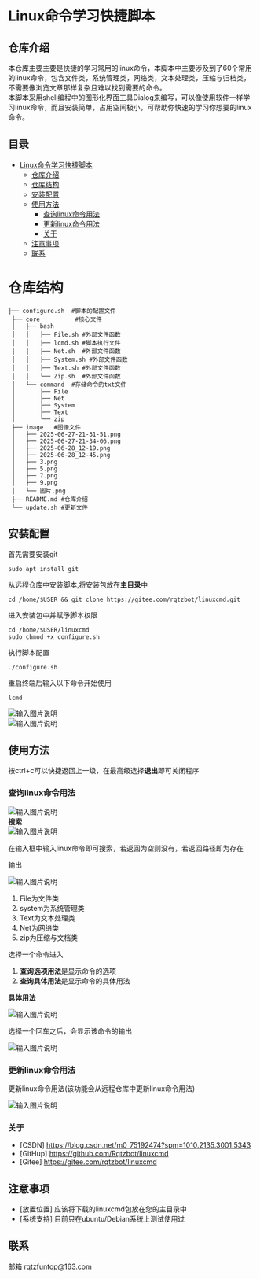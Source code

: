 # Linux命令学习快捷脚本
## 仓库介绍
本仓库主要主要是快捷的学习常用的linux命令，本脚本中主要涉及到了60个常用的linux命令，包含文件类，系统管理类，网络类，文本处理类，压缩与归档类，不需要像浏览文章那样复杂且难以找到需要的命令。  
本脚本采用shell编程中的图形化界面工具Dialog来编写，可以像使用软件一样学习linux命令，而且安装简单，占用空间极小，可帮助你快速的学习你想要的linux命令。
## 目录
- [Linux命令学习快捷脚本](#linux命令学习快捷脚本)
  - [仓库介绍](#仓库介绍)
  - [仓库结构](#仓库结构)
  - [安装配置](#安装配置)
  - [使用方法](#使用方法)
    - [查询linux命令用法](#查询linux命令用法)
    - [更新linux命令用法](#更新linux命令用法)
    - [关于](#关于)
  - [注意事项](#注意事项)
  - [联系](#联系)
# 仓库结构
```
├── configure.sh  #脚本的配置文件
 ├── core          #核心文件
 │   ├── bash      
 │   │   ├── File.sh #外部文件函数
 │   │   ├── lcmd.sh #脚本执行文件
 │   │   ├── Net.sh  #外部文件函数
 │   │   ├── System.sh #外部文件函数
 │   │   ├── Text.sh #外部文件函数
 │   │   └── Zip.sh  #外部文件函数
 │   └── command  #存储命令的txt文件
 │       ├── File
 │       ├── Net
 │       ├── System
 │       ├── Text
 │       └── zip
 ├── image   #图像文件
 │   ├── 2025-06-27-21-31-51.png
 │   ├── 2025-06-27-21-34-06.png
 │   ├── 2025-06-28_12-19.png
 │   ├── 2025-06-28_12-45.png
 │   ├── 3.png
 │   ├── 5.png
 │   ├── 7.png
 │   ├── 9.png
 │   └── 图片.png
 ├── README.md #仓库介绍
 └── update.sh #更新文件
```
## 安装配置
首先需要安装git
```shell
sudo apt install git
```
从远程仓库中安装脚本,将安装包放在**主目录**中
```shell
cd /home/$USER && git clone https://gitee.com/rqtzbot/linuxcmd.git
```
进入安装包中并赋予脚本权限
```shell
cd /home/$USER/linuxcmd
sudo chmod +x configure.sh 
```
执行脚本配置
```shell
./configure.sh
```
重启终端后输入以下命令开始使用
```shell
lcmd
``` 
![输入图片说明](image/2025-06-28_12-45.png)  
![输入图片说明](image/%E5%B1%8F%E5%B9%95%E5%BD%95%E5%83%8F%202025-06-28%2017_45_52.gif)


## 使用方法
按ctrl+c可以快捷返回上一级，在最高级选择**退出**即可关闭程序
### 查询linux命令用法
![输入图片说明](image/2025-06-27-21-31-51.png)  
**搜索**    
![输入图片说明](image/2025-06-27-21-34-06.png)

在输入框中输入linux命令即可搜索，若返回为空则没有，若返回路径即为存在
   
输出    

![输入图片说明](image/3.png)
1. File为文件类
2. system为系统管理类
3. Text为文本处理类
4. Net为网络类
5. zip为压缩与文档类  

选择一个命令进入  


1. **查询选项用法**是显示命令的选项
2. **查询具体用法**是显示命令的具体用法  

**具体用法**

![输入图片说明](image/7.png)

选择一个回车之后，会显示该命令的输出  

![输入图片说明](image/9.png)
 
### 更新linux命令用法

更新linux命令用法(该功能会从远程仓库中更新linux命令用法)

![输入图片说明](image/2025-06-28_12-19.png)
### 关于
- [CSDN] https://blog.csdn.net/m0_75192474?spm=1010.2135.3001.5343
- [GitHup] https://github.com/Rqtzbot/linuxcmd
- [Gitee] https://gitee.com/rqtzbot/linuxcmd
## 注意事项
- [放置位置] 应该将下载的linuxcmd包放在您的主目录中
- [系统支持] 目前只在ubuntu/Debian系统上测试使用过
## 联系
邮箱 rqtzfuntop@163.com
